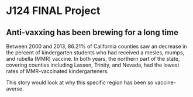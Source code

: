# J124 FINAL Project
## Anti-vaxxing has been brewing for a long time

Between 2000 and 2013, 86.21% of California counties saw an decrease in the percent of kindergarten students who had received a mesles, mumps, and rubella (MMR) vaccine. In both years, the northern part of the state, covering counties including Lassen, Trinity, and Nevada, had the lowest rates of MMR-vaccinated kindergarteners. 

This story would look at why this specific region has been so vaccine-averse. 
